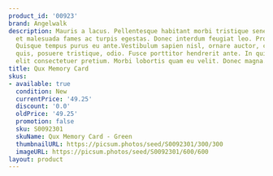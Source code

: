 ```yaml
---
product_id: '00923'
brand: Angelwalk
description: Mauris a lacus. Pellentesque habitant morbi tristique senectus et netus
  et malesuada fames ac turpis egestas. Donec interdum feugiat leo. Proin adipiscing.
  Quisque tempus purus eu ante.Vestibulum sapien nisl, ornare auctor, consectetuer
  quis, posuere tristique, odio. Fusce porttitor hendrerit ante. In quis lorem vitae
  elit consectetuer pretium. Morbi lobortis quam eu velit. Donec magna.
title: Qux Memory Card
skus:
- available: true
  condition: New
  currentPrice: '49.25'
  discount: '0.0'
  oldPrice: '49.25'
  promotion: false
  sku: S0092301
  skuName: Qux Memory Card - Green
  thumbnailURL: https://picsum.photos/seed/S0092301/300/300
  imageURL: https://picsum.photos/seed/S0092301/600/600
layout: product
---
```

